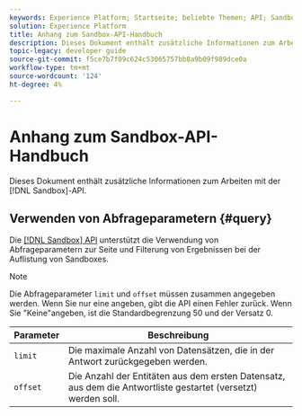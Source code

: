 ```yaml
---
keywords: Experience Platform; Startseite; beliebte Themen; API; Sandbox; Sandbox; Sandboxes; Sandboxes
solution: Experience Platform
title: Anhang zum Sandbox-API-Handbuch
description: Dieses Dokument enthält zusätzliche Informationen zum Arbeiten mit der Sandbox-API.
topic-legacy: developer guide
source-git-commit: f5ce7b7f09c624c53065757bb8a9b09f989dce0a
workflow-type: tm+mt
source-wordcount: '124'
ht-degree: 4%

---
```


# Anhang zum Sandbox-API-Handbuch

Dieses Dokument enthält zusätzliche Informationen zum Arbeiten mit der [!DNL Sandbox]-API.

## Verwenden von Abfrageparametern {#query}

Die [[!DNL Sandbox] API](https://www.adobe.io/experience-platform-apis/references/sandbox) unterstützt die Verwendung von Abfrageparametern zur Seite und Filterung von Ergebnissen bei der Auflistung von Sandboxes.

>[!NOTE]
>
>Die Abfrageparameter `limit` und `offset` müssen zusammen angegeben werden. Wenn Sie nur eine angeben, gibt die API einen Fehler zurück. Wenn Sie &quot;Keine&quot;angeben, ist die Standardbegrenzung 50 und der Versatz 0.

| Parameter | Beschreibung |
| --- | --- |
| `limit` | Die maximale Anzahl von Datensätzen, die in der Antwort zurückgegeben werden. |
| `offset` | Die Anzahl der Entitäten aus dem ersten Datensatz, aus dem die Antwortliste gestartet (versetzt) werden soll. |
